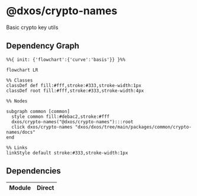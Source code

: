 # @dxos/crypto-names

Basic crypto key utils

## Dependency Graph

```mermaid
%%{ init: {'flowchart':{'curve':'basis'}} }%%

flowchart LR

%% Classes
classDef def fill:#fff,stroke:#333,stroke-width:1px
classDef root fill:#fff,stroke:#333,stroke-width:4px

%% Nodes

subgraph common [common]
  style common fill:#debac2,stroke:#fff
  dxos/crypto-names("@dxos/crypto-names"):::root
  click dxos/crypto-names "dxos/dxos/tree/main/packages/common/crypto-names/docs"
end

%% Links
linkStyle default stroke:#333,stroke-width:1px
```

## Dependencies

| Module | Direct |
|---|---|

